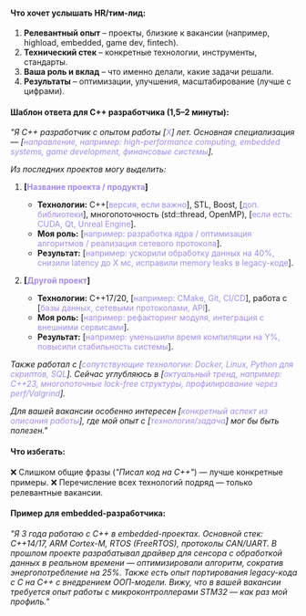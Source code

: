 #### **Что хочет услышать HR/тим-лид:**
1. **Релевантный опыт** – проекты, близкие к вакансии (например, highload, embedded, game dev, fintech).
2. **Технический стек** – конкретные технологии, инструменты, стандарты.
3. **Ваша роль и вклад** – что именно делали, какие задачи решали.
4. **Результаты** – оптимизации, улучшения, масштабирование (лучше с цифрами).

#### **Шаблон ответа для C++ разработчика (1,5–2 минуты):**
*"Я C++ разработчик с опытом работы [<font color="#a18af0">X</font>] лет. Основная специализация — [<font color="#a18af0">направление, например: high-performance computing, embedded systems, game development, финансовые системы</font>].*

*Из последних проектов могу выделить:*
1. **[<font color="#a18af0">Название проекта / продукта</font>]**
	- **Технологии:** C++[<font color="#a18af0">версия, если важно</font>], STL, Boost, [<font color="#a18af0">доп. библиотеки</font>], многопоточность (std::thread, OpenMP), [<font color="#a18af0">если есть: CUDA, Qt, Unreal Engine</font>].
	- **Моя роль:** [<font color="#a18af0">например: разработка ядра / оптимизация алгоритмов / реализация сетевого протокола</font>].
	- **Результат:** [<font color="#a18af0">например: ускорили обработку данных на 40%, снизили latency до X мс, исправили memory leaks в legacy-коде</font>].

2. **[<font color="#a18af0">Другой проект</font>]**
	- **Технологии:** C++17/20, [<font color="#a18af0">например: CMake, Git, CI/CD</font>], работа с [<font color="#a18af0">базы данных, сетевыми протоколами, API</font>].
	- **Моя роль:** [<font color="#a18af0">например: рефакторинг модуля, интеграция с внешними сервисами</font>].
	- **Результат:** [<font color="#a18af0">например: уменьшили время компиляции на Y%, повысили стабильность системы</font>].

*Также работал с [<font color="#a18af0">сопутствующие технологии: Docker, Linux, Python для скриптов, SQL</font>]. Сейчас углубляюсь в [<font color="#a18af0">актуальный тренд, например: C++23, многопоточные lock-free структуры, профилирование через perf/Valgrind</font>].*

*Для вашей вакансии особенно интересен [<font color="#a18af0">конкретный аспект из описания работы</font>], где мой опыт с [<font color="#a18af0">технология/задача</font>] мог бы быть полезен."*

#### **Что избегать:**
❌ Слишком общие фразы (*"Писал код на C++"*) — лучше конкретные примеры.
❌ Перечисление всех технологий подряд — только релевантные вакансии.

#### **Пример для embedded-разработчика:**
*"Я 3 года работаю с C++ в embedded-проектах. Основной стек: C++14/17, ARM Cortex-M, RTOS (FreeRTOS), протоколы CAN/UART. В прошлом проекте разрабатывал драйвер для сенсора с обработкой данных в реальном времени — оптимизировали алгоритм, сократив энергопотребление на 25%. Также есть опыт портирования legacy-кода с C на C++ с внедрением ООП-модели. Вижу, что в вашей вакансии требуется опыт работы с микроконтроллерами STM32 — как раз мой профиль."* 